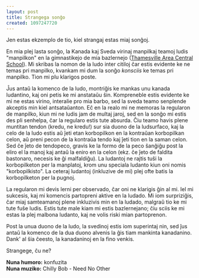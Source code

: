 ```yaml
---
layout: post
title: Strangega sonĝo
created: 1097247720
---
```

Jen estas ekzemplo de tio, kiel strangaj estas miaj sonĝoj.

En mia plej lasta sonĝo, la Kanada kaj Sveda virinaj manpilkaj teamoj ludis "manpilkon" en la gimnastikejo de mia bazlernejo (<a href="http://thamesville.lkdsb.net/">Thamesville Area Central School</a>).  Mi skribas la nomon de la ludo inter citiloj ĉar estis evidente ke ne temas pri manpilko, kvankam mi dum la sonĝo <i>konsciis</i> ke temas pri manpilko.  Tion mi plu klarigos poste.

Ĵus antaŭ la komenco de la ludo, montriĝis ke mankas unu kanada ludantino, kaj oni petis ke mi anstataŭu ŝin.  Kompreneble estis evidente ke mi ne estas virino, interalie pro mia barbo, sed la sveda teamo senplende akceptis min kiel antsataŭanton.  Eĉ en la realo mi ne memoras la regularon de manpilko, kiun mi ne ludis jam de multaj jaroj, sed en la sonĝo mi estis des pli senhelpa, ĉar la regularo estis tute absurda.  Ĉiu teamo havis plene muntitan tendon (kredu, ne kredu!) sur sia duono de la ludsurfaco, kaj la celo de la ludo estis aŭ ĵeti etan korbopilkon en la kontraŭan korbopilkan celon, aŭ preni pecon de la kontraŭa tendo kaj ĵeti tion en la saman celon.  Sed ĉe ĵeto de tendopeco, gravis ke la formo de la peco ŝanĝiĝu post la eliro el la manoj kaj antaŭ la eniro en la celon (ekz. ĉe ĵeto de faldita bastonaro, necesis ke ĝi malfaldiĝu).  La ludantoj ne rajtis tuŝi la korbopilketon per la manplatoj, krom unu speciala ludanto kiun oni nomis "korbopilkisto".  La ceteraj ludantoj (inkluzive de mi) plej ofte batis la korbopilketon per la pugnoj.

La regularon mi devis lerni per observado, ĉar oni ne klarigis ĝin al mi.  Iel mi sukcesis, kaj mi komencis partopreni aktive en la ludado.  Mi iom surpriziĝis, ĉar miaj samteamanoj plene inkluzivis min en la ludado, malgraŭ tio ke mi tute fuŝe ludis.  Estis tute male kiam mi estis bazlernejano; ĉiu sciis ke mi estas la plej malbona ludanto, kaj ne volis riski mian partoprenon.

Post la unua duono de la ludo, la svedinoj estis iom superintaj nin, sed ĵus antaŭ la komenco de la dua duono alvenis la ĝis tiam mankinta kanadanino.  Dank' al ŝia ĉeesto, la kanadaninoj en la fino venkis.

Strangege, ĉu ne?

**Nuna humoro:** konfuzita  
**Nuna muziko:** Chilly Bob - Need No Other
